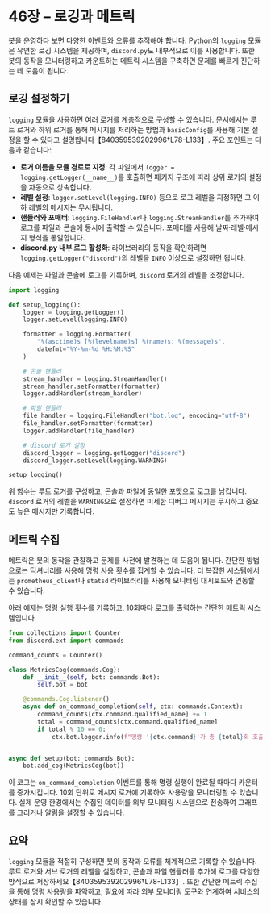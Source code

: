 # 46장 – 로깅과 메트릭

봇을 운영하다 보면 다양한 이벤트와 오류를 추적해야 합니다. Python의 `logging` 모듈은
유연한 로깅 시스템을 제공하며, `discord.py`도 내부적으로 이를 사용합니다. 또한 봇의
동작을 모니터링하고 카운트하는 메트릭 시스템을 구축하면 문제를 빠르게 진단하는 데
도움이 됩니다.

## 로깅 설정하기

`logging` 모듈을 사용하면 여러 로거를 계층적으로 구성할 수 있습니다. 문서에서는
루트 로거와 하위 로거를 통해 메시지를 처리하는 방법과 `basicConfig`를 사용해 기본
설정을 할 수 있다고 설명합니다【840359539202996†L78-L133】. 주요 포인트는 다음과 같습니다:

* **로거 이름을 모듈 경로로 지정**: 각 파일에서 `logger = logging.getLogger(__name__)`를 호출하면
  패키지 구조에 따라 상위 로거의 설정을 자동으로 상속합니다.
* **레벨 설정**: `logger.setLevel(logging.INFO)` 등으로 로그 레벨을 지정하면 그 이하 레벨의 메시지는 무시됩니다.
* **핸들러와 포매터**: `logging.FileHandler`나 `logging.StreamHandler`를 추가하여 로그를 파일과 콘솔에
  동시에 출력할 수 있습니다. 포매터를 사용해 날짜·레벨·메시지 형식을 통일합니다.
* **discord.py 내부 로그 활성화**: 라이브러리의 동작을 확인하려면 `logging.getLogger("discord")`의 레벨을
  `INFO` 이상으로 설정하면 됩니다.

다음 예제는 파일과 콘솔에 로그를 기록하며, `discord` 로거의 레벨을 조정합니다.

```python
import logging

def setup_logging():
    logger = logging.getLogger()
    logger.setLevel(logging.INFO)

    formatter = logging.Formatter(
        "%(asctime)s [%(levelname)s] %(name)s: %(message)s",
        datefmt="%Y-%m-%d %H:%M:%S"
    )

    # 콘솔 핸들러
    stream_handler = logging.StreamHandler()
    stream_handler.setFormatter(formatter)
    logger.addHandler(stream_handler)

    # 파일 핸들러
    file_handler = logging.FileHandler("bot.log", encoding="utf-8")
    file_handler.setFormatter(formatter)
    logger.addHandler(file_handler)

    # discord 로거 설정
    discord_logger = logging.getLogger("discord")
    discord_logger.setLevel(logging.WARNING)

setup_logging()
```

위 함수는 루트 로거를 구성하고, 콘솔과 파일에 동일한 포맷으로 로그를 남깁니다. `discord` 로거의
레벨을 `WARNING`으로 설정하면 미세한 디버그 메시지는 무시하고 중요도 높은 메시지만 기록합니다.

## 메트릭 수집

메트릭은 봇의 동작을 관찰하고 문제를 사전에 발견하는 데 도움이 됩니다. 간단한 방법으로는
딕셔너리를 사용해 명령 사용 횟수를 집계할 수 있습니다. 더 복잡한 시스템에서는
`prometheus_client`나 `statsd` 라이브러리를 사용해 모니터링 대시보드와 연동할 수 있습니다.

아래 예제는 명령 실행 횟수를 기록하고, 10회마다 로그를 출력하는 간단한 메트릭 시스템입니다.

```python
from collections import Counter
from discord.ext import commands

command_counts = Counter()

class MetricsCog(commands.Cog):
    def __init__(self, bot: commands.Bot):
        self.bot = bot

    @commands.Cog.listener()
    async def on_command_completion(self, ctx: commands.Context):
        command_counts[ctx.command.qualified_name] += 1
        total = command_counts[ctx.command.qualified_name]
        if total % 10 == 0:
            ctx.bot.logger.info(f"명령 '{ctx.command}'가 총 {total}회 호출되었습니다.")


async def setup(bot: commands.Bot):
    bot.add_cog(MetricsCog(bot))
```

이 코그는 `on_command_completion` 이벤트를 통해 명령 실행이 완료될 때마다 카운터를 증가시킵니다. 10회
단위로 메시지 로거에 기록하여 사용량을 모니터링할 수 있습니다. 실제 운영 환경에서는 수집된 데이터를
외부 모니터링 시스템으로 전송하여 그래프를 그리거나 알림을 설정할 수 있습니다.

## 요약

`logging` 모듈을 적절히 구성하면 봇의 동작과 오류를 체계적으로 기록할 수 있습니다. 루트 로거와
서브 로거의 레벨을 설정하고, 콘솔과 파일 핸들러를 추가해 로그를 다양한 방식으로 저장하세요【840359539202996†L78-L133】.
또한 간단한 메트릭 수집을 통해 명령 사용량을 파악하고, 필요에 따라 외부 모니터링 도구와 연계하여
서비스의 상태를 상시 확인할 수 있습니다.